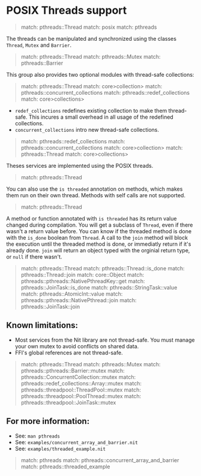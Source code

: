 # POSIX Threads support


> match: pthreads::Thread
> match: posix
> match: pthreads

The threads can be manipulated and synchronized using the classes `Thread`,
`Mutex` and `Barrier`.


> match: pthreads::Thread
> match: pthreads::Mutex
> match: pthreads::Barrier

This group also provides two optional modules with thread-safe collections:


> match: pthreads::Thread
> match: core>collection>
> match: pthreads::concurrent_collections
> match: pthreads::redef_collections
> match: core>collections>

* `redef_collections` redefines existing collection to make them thread-safe.
  This incures a small overhead in all usage of the redefined collections.
* `concurrent_collections` intro new thread-safe collections.


> match: pthreads::redef_collections
> match: pthreads::concurrent_collections
> match: core>collection>
> match: pthreads::Thread
> match: core>collections>

Theses services are implemented using the POSIX threads.


> match: pthreads::Thread

You can also use the `is threaded` annotation on methods, which makes them run on their own thread.
Methods with self calls are not supported.


> match: pthreads::Thread

A method or function annotated with `is threaded` has its return value changed during compilation.
You will get a subclass of `Thread`, even if there wasn't a return value before. You can know if the threaded method is done with the `is_done` boolean from `Thread`.
A call to the `join` method will block the execution until the threaded method is done, or immediatly return if it's already done.
`join` will return an object typed with the orginial return type, or `null` if there wasn't.


> match: pthreads::Thread
> match: pthreads::Thread::is_done
> match: pthreads::Thread::join
> match: core::Object
> match: pthreads::pthreads::NativePthreadKey::get
> match: pthreads::JoinTask::is_done
> match: pthreads::StringTask::value
> match: pthreads::AtomicInt::value
> match: pthreads::pthreads::NativePthread::join
> match: pthreads::JoinTask::join

## Known limitations:

* Most services from the Nit library are not thread-safe. You must manage
  your own mutex to avoid conflicts on shared data.
* FFI's global references are not thread-safe.


> match: pthreads::Thread
> match: pthreads::Mutex
> match: pthreads::pthreads::Barrier::mutex
> match: pthreads::ConcurrentCollection::mutex
> match: pthreads::redef_collections::Array::mutex
> match: pthreads::threadpool::ThreadPool::mutex
> match: pthreads::threadpool::PoolThread::mutex
> match: pthreads::threadpool::JoinTask::mutex

## For more information:

* See: `man pthreads`
* See: `examples/concurrent_array_and_barrier.nit`
* See: `examples/threaded_example.nit`


> match: pthreads
> match: pthreads::concurrent_array_and_barrier
> match: pthreads::threaded_example

